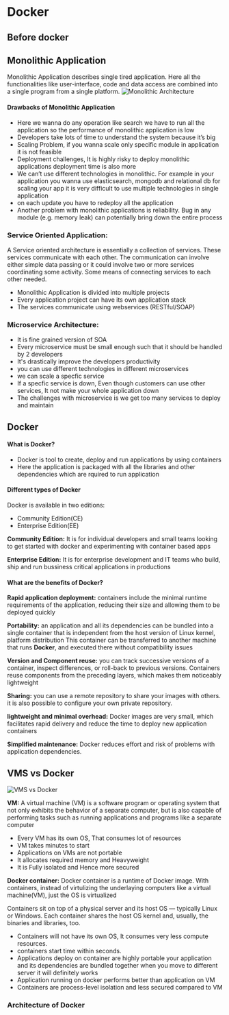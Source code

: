 # Docker
## Before docker
## Monolithic Application
 Monolithic Application describes single tired application. Here all the functionalities like user-interface, code and data access are combined into a single program from a single platform.
![Monolithic Architecture](https://github.com/javahometech/Docker/blob/master/images/Monolithic.png "Monolithic")
#### Drawbacks of Monolithic Application
- Here we wanna do any operation like search we have to run all the application so the performance of monolithic application is low
- Developers take lots of time to understand the system because it’s big
- Scaling Problem, if you wanna scale only specific module in application it is not feasible
- Deployment challenges, It is highly risky to deploy monolithic applications deployment time is also more
- We can’t use different technologies in monolithic. For example in your application you wanna use elasticsearch, mongodb and relational db for scaling your app it is very difficult to use multiple technologies in single application
- on each update you have to redeploy all the application
- Another problem with monolithic applications is reliability. Bug in any module (e.g. memory leak) can potentially bring down the entire process

### Service Oriented Application:
A Service oriented architecture is essentially a collection of services. These services communicate with each
other. The communication can involve either simple data passing or it could involve two or more services coordinating some activity. Some means of connecting services to each other needed.
- Monolithic Application is divided into multiple projects
- Every application project can have its own application stack
- The services communicate using webservices (RESTful/SOAP)

### Microservice Architecture:
-	It is fine grained version of SOA
- Every microservice must be small enough such that it should be handled by 2 developers
- It's drastically improve the developers productivity
- you can use different technologies in different microservices
- we can scale a specfic service
- If a specfic service is down, Even though customers can use other services, It not make your whole application down
- The challenges with microservice is we get too many services to deploy and maintain

## Docker
#### What is Docker?
- Docker is tool to create, deploy and run applications by using containers
- Here the application is packaged with all the libraries and other dependencies which are rquired to run application
#### Different types of Docker
Docker is available in two editions:
- Community Edition(CE)
- Enterprise Edition(EE)

**Community Edition:** It is for individual developers and small teams looking to get started with docker and
experimenting with container based apps

**Enterprise Edition:** It is for enterprise development and IT teams who build, ship and run bussiness critical applications in productions

#### What are the benefits of Docker?
**Rapid application deployment:** containers include the minimal runtime requirements of the application, reducing their size and allowing them to be deployed quickly

**Portability:** an application and all its dependencies can be bundled into a single container that is independent from the host version of Linux kernel, platform distribution This container can be transferred to another machine that runs **Docker**, and executed there without compatibility issues

**Version and Component reuse:**  you can track successive versions of a container, inspect differences, or roll-back to previous versions. Containers reuse components from the preceding layers, which makes them noticeably lightweight

**Sharing:** you can use a remote repository to share your images with others. it is also possible to configure your own private repository.

**lightweight and minimal overhead:** Docker images are very small, which facilitates rapid delivery and reduce the time to deploy new application containers

**Simplified maintenance:**  Docker reduces effort and risk of problems with application dependencies.

## VMS vs Docker

![VMS vs Docker](https://github.com/javahometech/Docker/blob/master/images/vmdocker.jpg "vmdocker")

**VM:** A virtual machine (VM) is a software program or operating system that not only exhibits the behavior of a separate computer, but is also capable of performing tasks such as running applications and programs like a separate computer

- Every VM has its own OS, That consumes lot of resources
- VM takes minutes to start
- Applications on VMs are not portable
- It allocates required memory and Heavyweight
- It is Fully isolated and Hence more secured

**Docker container:** Docker container is a runtime of Docker image. With containers, instead of virtulizing the underlaying computers like a virtual machine(VM), just the OS is virtualized

Containers sit on top of a physical server and its host OS — typically Linux or Windows. Each container shares the host OS kernel and, usually, the binaries and libraries, too.

-	Containers will not have its own OS, It consumes very less compute resources.
- containers start time within seconds.
-	Applications deploy on container are highly portable your application and its dependencies are bundled together when you move to different server it will definitely works
-	Application running on docker performs better than application on VM
- Containers are process-level isolation and less secured compared to VM


### Architecture of Docker
